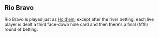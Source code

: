 Rio Bravo
---------

Rio Bravo is played just as [Hold'em](./holdem.md), except after the river betting,
each live player is dealt a third face-down hole card and then there's a final
(fifth) round of betting.
